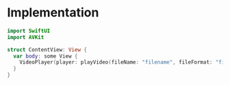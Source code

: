# Implementation

```swift
import SwiftUI
import AVKit

struct ContentView: View {
  var body: some View {
    VideoPlayer(player: playVideo(fileName: "filename", fileFormat: "fileformat"))
  }
}
```
